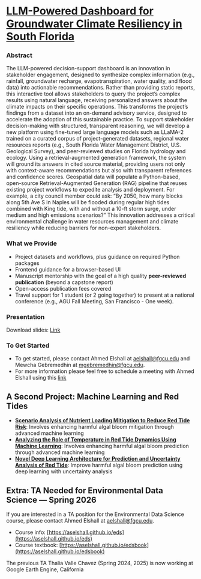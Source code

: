 # [LLM-Powered Dashboard for Groundwater Climate Resiliency in South Florida](https://aselshall.github.io/ads/ai)

### Abstract

The LLM-powered decision-support dashboard is an innovation in stakeholder engagement, designed to synthesize complex information (e.g., rainfall, groundwater recharge, evapotranspiration, water quality, and flood data) into actionable recommendations. Rather than providing static reports, this interactive tool allows stakeholders to query the project’s complex results using natural language, receiving personalized answers about the climate impacts on their specific operations. This transforms the project’s findings from a dataset into an on-demand advisory service, designed to accelerate the adoption of this sustainable practice.   To support stakeholder decision-making with structured, transparent reasoning, we will develop a new platform using fine-tuned large language models such as LLaMA-2 trained on a curated corpus of project-generated datasets, regional water resources reports (e.g., South Florida Water Management District, U.S. Geological Survey), and peer-reviewed studies on Florida hydrology and ecology. Using a retrieval-augmented generation framework, the system will ground its answers in cited source material, providing users not only with context-aware recommendations but also with transparent references and confidence scores. Geospatial data will populate a Python-based, open-source Retrieval-Augmented Generation (RAG) pipeline that reuses existing project workflows to expedite analysis and deployment. For example, a city council member could ask: “By 2050, how many blocks along 5th Ave S in Naples will be flooded during regular high tides combined with  King tide, with and without a 10-ft storm surge, under medium and high emissions scenarios?” This innovation addresses a critical environmental challenge in water resources management and climate resiliency while reducing barriers for non-expert stakeholders.

### What we Provide
- Project datasets and workflows, plus guidance on required Python packages
- Frontend guidance for a browser-based UI
- Manuscript mentorship with the goal of a high quality **peer-reviewed publication** (beyond a capstone report)
- Open-access publication fees covered
- Travel support for 1 student (or 2 going together) to present at a national conference (e.g., AGU Fall Meeting, San Francisco - One week).

### Presentation
Download slides: [Link](https://github.com/aselshall/ads/blob/main/files/Dashboard_presentation.pptx)


### To Get Started
- To get started, please contact Ahmed Elshall at [aelshall@fgcu.edu](mailto:aelshall@fgcu.edu) and Mewcha Gebremedhin at [mgebremedhin@fgcu.edu](mailto:mgebremedhin@fgcu.edu).
- For more information please feel free to schedule a meeting with Ahmed Elshall using this [link](https://outlook.office.com/bookwithme/user/0ef6bb499a744b9baf3c2c5ba2e9bce0@fgcu.edu?anonymous&ep=bwmEmailSignature)


## A Second Project: Machine Learning and Red Tides

- **[Scenario Analysis of Nutrient Loading Mitigation to Reduce Red Tide Risk](https://github.com/aselshall/rm/blob/main/hw/projects/p04.md)**: Involves enhancing harmful algal bloom mitigation through advanced machine learning
- **[Analyzing the Role of Temperature in Red Tide Dynamics Using Machine Learning](https://github.com/aselshall/rm/blob/main/hw/projects/p03.md)**: Involves enhancing harmful algal bloom prediction through advanced machine learning
- **[Novel Deep Learning Architecture for Prediction and Uncertainty Analysis of Red Tide](https://github.com/aselshall/ads/blob/main/enkf.md)**: Improve harmful algal bloom prediction using deep learning with uncertainty analysis

## Extra: TA Needed for Environmental Data Science — Spring 2026

If you are interested in a TA position for the Environmental Data Science course, please contact Ahmed Elshall at [aelshall@fgcu.edu](mailto:aelshall@fgcu.edu).

- Course info: [https://aselshall.github.io/eds](https://aselshall.github.io/eds)
- Course textbook: [https://aselshall.github.io/edsbook](https://aselshall.github.io/edsbook)

The previous TA Thalia Valle Chavez (Spring 2024, 2025) is now working at Google Earth Engine, California
